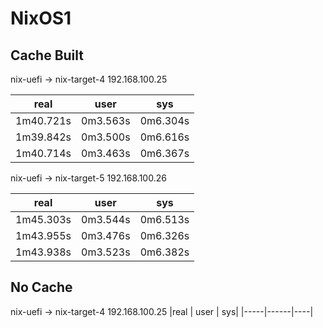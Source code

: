 # NixOS1
## Cache Built
nix-uefi -> nix-target-4 192.168.100.25

|real | user | sys|
|-----|------|----|
1m40.721s | 0m3.563s | 0m6.304s |
1m39.842s | 0m3.500s | 0m6.616s |
1m40.714s | 0m3.463s | 0m6.367s |

nix-uefi -> nix-target-5 192.168.100.26

|real | user | sys|
|-----|------|----|
1m45.303s | 0m3.544s | 0m6.513s |
1m43.955s | 0m3.476s | 0m6.326s |
1m43.938s | 0m3.523s | 0m6.382s |

## No Cache

nix-uefi -> nix-target-4 192.168.100.25
|real | user | sys|
|-----|------|----|
